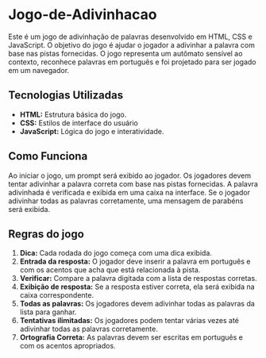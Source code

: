 # Jogo-de-Adivinhacao
Este é um jogo de adivinhação de palavras desenvolvido em HTML, CSS e JavaScript. O objetivo do jogo é ajudar o jogador a adivinhar a palavra com base nas pistas fornecidas. O jogo representa um autômato sensível ao contexto, reconhece palavras em português e foi projetado para ser jogado em um navegador.
## Tecnologias Utilizadas
- **HTML:** Estrutura básica do jogo.
- **CSS:** Estilos de interface do usuário
- **JavaScript:** Lógica do jogo e interatividade.
## Como Funciona
Ao iniciar o jogo, um prompt será exibido ao jogador. Os jogadores devem tentar adivinhar a palavra correta com base nas pistas fornecidas. A palavra adivinhada é verificada e exibida em uma caixa na interface. Se o jogador adivinhar todas as palavras corretamente, uma mensagem de parabéns será exibida.
## Regras do jogo
1. **Dica:** Cada rodada do jogo começa com uma dica exibida.
2. **Entrada da resposta:** O jogador deve inserir a palavra em  português e com os acentos  que acha que está relacionada à pista.
3. **Verificar:** Compare a palavra digitada com a lista de respostas corretas.
4. **Exibição de resposta:** Se a resposta estiver correta, ela será exibida na caixa correspondente.
5. **Todas as palavras:** Os jogadores devem adivinhar todas as palavras da lista para ganhar.
6. **Tentativas ilimitadas:** Os jogadores podem tentar várias vezes até adivinhar todas as palavras corretamente.
7. **Ortografia Correta:** As palavras devem ser escritas em português e com os acentos apropriados.
